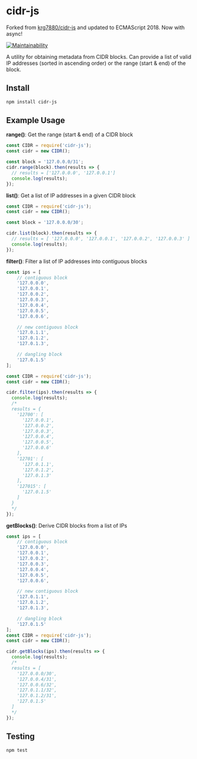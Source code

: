 # cidr-js
Forked from [krg7880/cidr-js](https://github.com/krg7880/cidr-js) and updated to
ECMAScript 2018. Now with async!

[![Maintainability](https://api.codeclimate.com/v1/badges/9eefac0052de9568c9f4/maintainability)](https://codeclimate.com/github/dsibilly/cidr-js/maintainability)

A utility for obtaining metadata from CIDR blocks. Can provide a list of valid IP addresses (sorted in ascending order) or the range (start &amp; end) of the block.

## Install
```bash
npm install cidr-js
```

## Example Usage
**range()**: Get the range (start &amp; end) of a CIDR block

```javascript
const CIDR = require('cidr-js');
const cidr = new CIDR();

const block = '127.0.0.0/31';
cidr.range(block).then(results => {
  // results = ['127.0.0.0', '127.0.0.1']
  console.log(results);
});
```

**list()**: Get a list of IP addresses in a given CIDR block
```javascript
const CIDR = require('cidr-js');
const cidr = new CIDR();

const block = '127.0.0.0/30';

cidr.list(block).then(results => {
  // results = [ '127.0.0.0', '127.0.0.1', '127.0.0.2', '127.0.0.3' ]
  console.log(results);
});
```

**filter()**: Filter a list of IP addresses into contiguous blocks
```javascript
const ips = [
    // contiguous block
    '127.0.0.0',
    '127.0.0.1',
    '127.0.0.2',
    '127.0.0.3',
    '127.0.0.4',
    '127.0.0.5',
    '127.0.0.6',

    // new contiguous block
    '127.0.1.1',
    '127.0.1.2',
    '127.0.1.3',

    // dangling block
    '127.0.1.5'
];

const CIDR = require('cidr-js');
const cidr = new CIDR();

cidr.filter(ips).then(results => {
  console.log(results);
  /*
  results = {
    '12700': [
      '127.0.0.1',
      '127.0.0.2',
      '127.0.0.3',
      '127.0.0.4',
      '127.0.0.5',
      '127.0.0.6'
    ],
    '12701': [
      '127.0.1.1',
      '127.0.1.2',
      '127.0.1.3'
    ],
    '127015': [
      '127.0.1.5'
    ]
  }
  */
});
```

**getBlocks()**: Derive CIDR blocks from a list of IPs
```javascript
const ips = [
    // contiguous block
    '127.0.0.0',
    '127.0.0.1',
    '127.0.0.2',
    '127.0.0.3',
    '127.0.0.4',
    '127.0.0.5',
    '127.0.0.6',

    // new contiguous block
    '127.0.1.1',
    '127.0.1.2',
    '127.0.1.3',

    // dangling block
    '127.0.1.5'
];
const CIDR = require('cidr-js');
const cidr = new CIDR();

cidr.getBlocks(ips).then(results => {
  console.log(results);
  /*
  results = [
    '127.0.0.0/30',
    '127.0.0.4/31',
    '127.0.0.6/32',
    '127.0.1.1/32',
    '127.0.1.2/31',
    '127.0.1.5'
  ]
  */
});
```

## Testing
```bash
npm test
```
